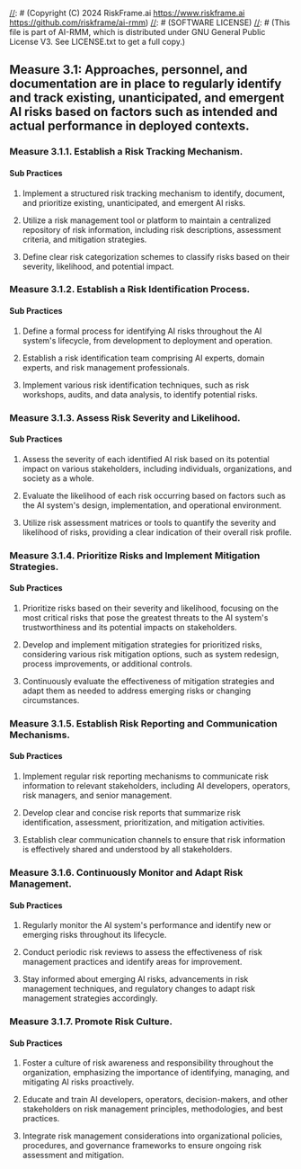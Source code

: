 [//]: # (COPYRIGHT)
[//]: # (RiskFrame.ai - AI Risk Management and Resilience Framework)
[//]: # (Copyright (C) 2024 RiskFrame.ai https://www.riskframe.ai https://github.com/riskframe/ai-rmm)
[//]: # (SOFTWARE LICENSE)
[//]: # (This file is part of AI-RMM, which is distributed under GNU General Public License V3. See LICENSE.txt to get a full copy.)
    
## Measure 3.1: Approaches, personnel, and documentation are in place to regularly identify and track existing, unanticipated, and emergent AI risks based on factors such as intended and actual performance in deployed contexts.

### Measure 3.1.1. Establish a Risk Tracking Mechanism.

#### Sub Practices

1. Implement a structured risk tracking mechanism to identify, document, and prioritize existing, unanticipated, and emergent AI risks.

2. Utilize a risk management tool or platform to maintain a centralized repository of risk information, including risk descriptions, assessment criteria, and mitigation strategies.

3. Define clear risk categorization schemes to classify risks based on their severity, likelihood, and potential impact.

### Measure 3.1.2. Establish a Risk Identification Process.

#### Sub Practices

1. Define a formal process for identifying AI risks throughout the AI system's lifecycle, from development to deployment and operation.

2. Establish a risk identification team comprising AI experts, domain experts, and risk management professionals.

3. Implement various risk identification techniques, such as risk workshops, audits, and data analysis, to identify potential risks.

### Measure 3.1.3. Assess Risk Severity and Likelihood.

#### Sub Practices

1. Assess the severity of each identified AI risk based on its potential impact on various stakeholders, including individuals, organizations, and society as a whole.

2. Evaluate the likelihood of each risk occurring based on factors such as the AI system's design, implementation, and operational environment.

3. Utilize risk assessment matrices or tools to quantify the severity and likelihood of risks, providing a clear indication of their overall risk profile.

### Measure 3.1.4. Prioritize Risks and Implement Mitigation Strategies.

#### Sub Practices

1. Prioritize risks based on their severity and likelihood, focusing on the most critical risks that pose the greatest threats to the AI system's trustworthiness and its potential impacts on stakeholders.

2. Develop and implement mitigation strategies for prioritized risks, considering various risk mitigation options, such as system redesign, process improvements, or additional controls.

3. Continuously evaluate the effectiveness of mitigation strategies and adapt them as needed to address emerging risks or changing circumstances.

### Measure 3.1.5. Establish Risk Reporting and Communication Mechanisms.

#### Sub Practices

1. Implement regular risk reporting mechanisms to communicate risk information to relevant stakeholders, including AI developers, operators, risk managers, and senior management.

2. Develop clear and concise risk reports that summarize risk identification, assessment, prioritization, and mitigation activities.

3. Establish clear communication channels to ensure that risk information is effectively shared and understood by all stakeholders.

### Measure 3.1.6. Continuously Monitor and Adapt Risk Management.

#### Sub Practices

1. Regularly monitor the AI system's performance and identify new or emerging risks throughout its lifecycle.

2. Conduct periodic risk reviews to assess the effectiveness of risk management practices and identify areas for improvement.

3. Stay informed about emerging AI risks, advancements in risk management techniques, and regulatory changes to adapt risk management strategies accordingly.

### Measure 3.1.7. Promote Risk Culture.

#### Sub Practices

1. Foster a culture of risk awareness and responsibility throughout the organization, emphasizing the importance of identifying, managing, and mitigating AI risks proactively.

2. Educate and train AI developers, operators, decision-makers, and other stakeholders on risk management principles, methodologies, and best practices.

3. Integrate risk management considerations into organizational policies, procedures, and governance frameworks to ensure ongoing risk assessment and mitigation.

